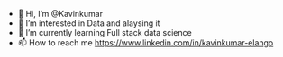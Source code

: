 - 👋 Hi, I’m @Kavinkumar
- 👀 I’m interested in Data and alaysing it
- 🌱 I’m currently learning Full stack data science
- 📫 How to reach me https://www.linkedin.com/in/kavinkumar-elango


<!---
KavinkumarElango/KavinkumarElango is a ✨ special ✨ repository because its `README.md` (this file) appears on your GitHub profile.
You can click the Preview link to take a look at your changes.
--->
